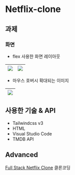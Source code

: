 # Netflix-clone

## 과제 

### 화면

- flex 사용한 화면 레이아웃
  
|<img src="https://github.com/SuhyungK/netflix-clone/assets/97926368/d2a94dc7-3a67-44e5-aaaa-a20322e6279c" />|<img src="https://github.com/SuhyungK/netflix-clone/assets/97926368/c2a41c58-c5bb-4c2e-a0b2-8fce5ab7bc77" />|
|---|---|

- 마우스 호버시 확대되는 이미지 
  
|<img src="https://github.com/SuhyungK/netflix-clone/assets/97926368/5c09f79c-a373-49b2-a46d-0d703e232c0e" />|
|---|

## 사용한 기술 & API
- Tailwindcss v3
- HTML
- Visual Studio Code
- TMDB API

## Advanced
[Full Stack Netflix Clone](https://www.youtube.com/watch?v=mqUN4N2q4qY) 클론코딩
